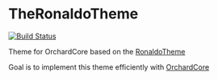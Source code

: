 # TheRonaldoTheme

[![Build Status](https://travis-ci.org/KshitizGIT/TheRonaldoTheme.svg?branch=master)](https://travis-ci.org/KshitizGIT/TheRonaldoTheme)

Theme for OrchardCore based on the [RonaldoTheme](https://colorlib.com/wp/template/ronaldo/)

Goal is to implement this theme efficiently with [OrchardCore](https://github.com/OrchardCMS/OrchardCore)

